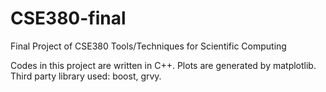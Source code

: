 # CSE380-final
Final Project of CSE380 Tools/Techniques for Scientific Computing

Codes in this project are written in C++. Plots are generated by matplotlib.
Third party library used: boost, grvy.
